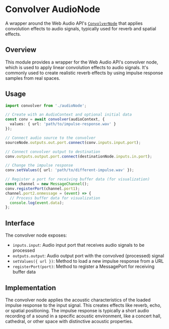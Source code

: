 # Convolver AudioNode

A wrapper around the Web Audio API's [`ConvolverNode`](https://developer.mozilla.org/en-US/docs/Web/API/ConvolverNode) that applies convolution effects to audio signals, typically used for reverb and spatial effects.

## Overview

This module provides a wrapper for the Web Audio API's convolver node, which is used to apply linear convolution effects to audio signals. It's commonly used to create realistic reverb effects by using impulse response samples from real spaces.

## Usage

```typescript
import convolver from './audioNode';

// Create with an AudioContext and optional initial data
const conv = await convolver(audioContext, { 
  values: { url: 'path/to/impulse-response.wav' } 
});

// Connect audio source to the convolver
sourceNode.outputs.out.port.connect(conv.inputs.input.port);

// Connect convolver output to destination
conv.outputs.output.port.connect(destinationNode.inputs.in.port);

// Change the impulse response
conv.setValues({ url: 'path/to/different-impulse.wav' });

// Register a port for receiving buffer data (for visualization)
const channel = new MessageChannel();
conv.registerPort(channel.port1);
channel.port2.onmessage = (event) => {
  // Process buffer data for visualization
  console.log(event.data);
};
```

## Interface

The convolver node exposes:

- `inputs.input`: Audio input port that receives audio signals to be processed
- `outputs.output`: Audio output port with the convolved (processed) signal
- `setValues({ url })`: Method to load a new impulse response from a URL
- `registerPort(port)`: Method to register a MessagePort for receiving buffer data

## Implementation

The convolver node applies the acoustic characteristics of the loaded impulse response to the input signal. This creates effects like reverb, echo, or spatial positioning. The impulse response is typically a short audio recording of a sound in a specific acoustic environment, like a concert hall, cathedral, or other space with distinctive acoustic properties.